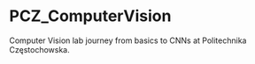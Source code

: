 # PCZ_ComputerVision
Computer Vision lab journey from basics to CNNs at Politechnika Częstochowska.
